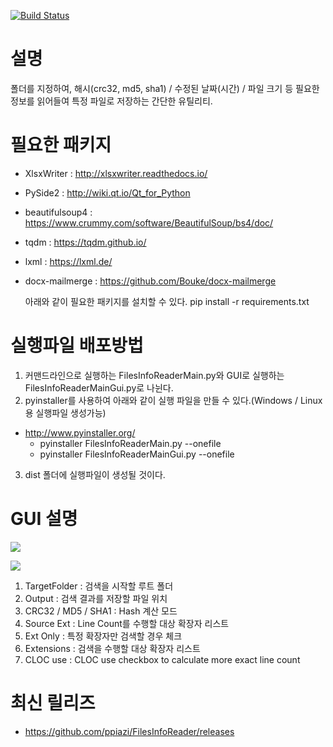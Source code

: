 [![Build Status](https://travis-ci.org/ppiazi/FilesInfoReader.svg)](https://travis-ci.org/ppiazi/FilesInfoReader)

# 설명
폴더를 지정하여, 해시(crc32, md5, sha1) / 수정된 날짜(시간) / 파일 크기 등 필요한 정보를 읽어들여 특정 파일로 저장하는 간단한 유틸리티.

# 필요한 패키지
 - XlsxWriter : http://xlsxwriter.readthedocs.io/
 - PySide2 : http://wiki.qt.io/Qt_for_Python
 - beautifulsoup4 : https://www.crummy.com/software/BeautifulSoup/bs4/doc/
 - tqdm : https://tqdm.github.io/
 - lxml : https://lxml.de/
 - docx-mailmerge : https://github.com/Bouke/docx-mailmerge
 
   아래와 같이 필요한 패키지를 설치할 수 있다.
   pip install -r requirements.txt 


# 실행파일 배포방법
1. 커맨드라인으로 실행하는 FilesInfoReaderMain.py와 GUI로 실행하는 FilesInfoReaderMainGui.py로 나뉜다.
2. pyinstaller를 사용하여 아래와 같이 실행 파일을 만들 수 있다.(Windows / Linux 용 실행파일 생성가능)
  - http://www.pyinstaller.org/
    * pyinstaller FilesInfoReaderMain.py --onefile
    * pyinstaller FilesInfoReaderMainGui.py --onefile
3. dist 폴더에 실행파일이 생성될 것이다.

# GUI 설명
![](https://t1.daumcdn.net/cfile/tistory/99F247355B5350662C)

![](https://t1.daumcdn.net/cfile/tistory/992C5D3B5B5350741A)

1. TargetFolder : 검색을 시작할 루트 폴더
2. Output : 검색 결과를 저장할 파일 위치
3. CRC32 / MD5 / SHA1 : Hash 계산 모드
4. Source Ext : Line Count를 수행할 대상 확장자 리스트
5. Ext Only : 특정 확장자만 검색할 경우 체크
6. Extensions : 검색을 수행할 대상 확장자 리스트
7. CLOC use : CLOC use checkbox to calculate more exact line count

# 최신 릴리즈
 - https://github.com/ppiazi/FilesInfoReader/releases
